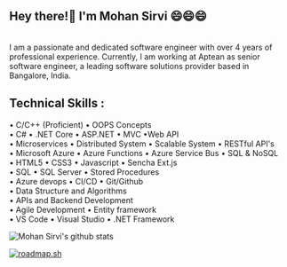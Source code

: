 ## Hey there!👋 I'm Mohan Sirvi 😄😄😄
<br />
I am a passionate and dedicated software engineer with over 4 years of professional experience. Currently, I am working at Aptean as senior software engineer, a leading software solutions provider based in Bangalore, India.

## Technical Skills :
• C/C++ (Proficient) • OOPS Concepts
<br />
• C# • .NET Core • ASP.NET • MVC •Web API
<br />
• Microservices • Distributed System • Scalable System • RESTful API's
<br />
• Microsoft Azure • Azure Functions • Azure Service Bus • SQL & NoSQL
<br />
• HTML5 • CSS3 • Javascript • Sencha Ext.js
<br />
• SQL • SQL Server • Stored Procedures
<br />
• Azure devops • CI/CD • Git/Github
<br />
• Data Structure and Algorithms
<br />
• APIs and Backend Development
<br />
• Agile Development • Entity framework
<br />
• VS Code • Visual Studio • .NET Framework
<br />

![Mohan Sirvi's github stats](https://github-readme-stats.vercel.app/api?username=mohansirvi&show_icons=true&hide_border=true)

[![roadmap.sh](https://roadmap.sh/card/wide/675f1bd3ecc889bb0dd09a35?variant=dark)](https://roadmap.sh)

<!--
<a href="https://github.com/rockstarCSE057/Line-Encoding">
  <img align="left" src="https://github-readme-stats.vercel.app/api/pin/?username=mohansirvi&repo=Line-Encoding" />
</a>

<a href="https://github.com/rockstarCSE057/Mini-Tic-Tac-Toe">
  <img align="right" src="https://github-readme-stats.vercel.app/api/pin/?username=mohansirvi&repo=Mini-Tic-Tac-Toe" />
</a>




**Mohan** is a ✨ _special_ ✨ repository because its `README.md` (this file) appears on your GitHub profile.

Here are some ideas to get you started:

- 🔭 I’m currently working on 

- 👯 I’m looking to collaborate on ...

- 🤔 I’m looking for help with ...

- 💬 Ask me about ...

- 📫 How to reach me: ... mohansirvi999@gmail.com

- 😄 Pronouns: ...

- ⚡ Fun fact: ...
-->


